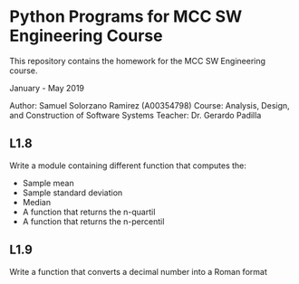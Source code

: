 # Python Programs for MCC SW Engineering Course

This repository contains the homework for the MCC SW Engineering course.

January - May 2019

Author: Samuel Solorzano Ramirez (A00354798)
Course: Analysis, Design, and Construction of Software Systems
Teacher: Dr. Gerardo Padilla

## L1.8
Write a module containing different function that computes the:
- Sample mean
- Sample standard deviation
- Median
- A function that returns the n-quartil
- A function that returns the n-percentil

## L1.9
Write a function that converts a decimal number into a Roman format
